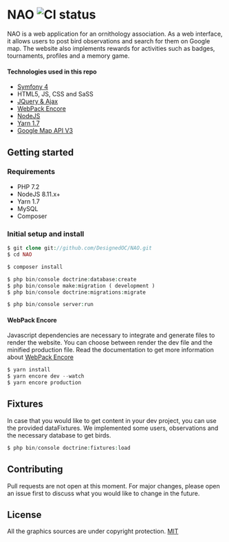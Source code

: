 # NAO ![CI status](https://img.shields.io/badge/build-passing-brightgreen.svg)

NAO is a web application for an ornithology association. As a web interface, it allows users to post bird observations and search for them on Google map. The website also implements rewards for activities such as badges, tournaments, profiles and a memory game.


#### Technologies used in this repo
* [Symfony 4](https://symfony.com/4)
* HTML5, JS, CSS and SaSS
* [JQuery & Ajax](https://jquery.com/)
* [WebPack Encore](https://www.npmjs.com/package/@symfony/webpack-encore)
* [NodeJS](https://nodejs.org/en/)
* [Yarn 1.7](https://yarnpkg.com/fr/)
* [Google Map API V3](https://cloud.google.com/maps-platform/?hl=fr)

## Getting started

### Requirements
* PHP 7.2
* NodeJS 8.11.x+
* Yarn 1.7
* MySQL 
* Composer

### Initial setup and install

```php
$ git clone git://github.com/DesignedOC/NAO.git
$ cd NAO

$ composer install

$ php bin/console doctrine:database:create
$ php bin/console make:migration ( development )
$ php bin/console doctrine:migrations:migrate

$ php bin/console server:run

```

#### WebPack Encore

Javascript dependencies are necessary to integrate and generate files to render the website. You can choose between render the dev file and the minified production file. Read the documentation to get more information about [WebPack Encore](https://symfony.com/doc/current/frontend.html)

```javascript
$ yarn install
$ yarn encore dev --watch
$ yarn encore production
```

## Fixtures

In case that you would like to get content in your dev project, you can use the provided dataFixtures. We implemented some users, observations and the  necessary database to get birds.

```php
$ php bin/console doctrine:fixtures:load
```

## Contributing
Pull requests are not open at this moment. For major changes, please open an issue first to discuss what you would like to change in the future.

## License
All the graphics sources are under copyright protection. [MIT](https://choosealicense.com/licenses/mit/)
